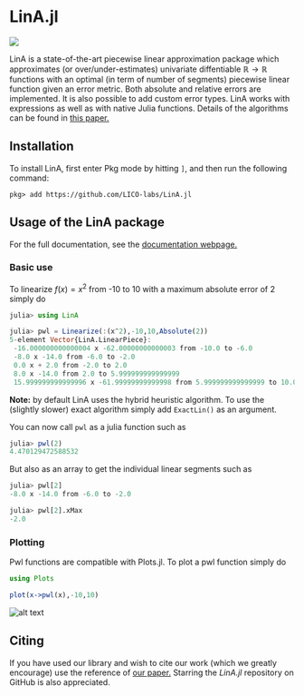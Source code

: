 # LinA.jl
[![](https://img.shields.io/badge/docs-latest-blue.svg)](https://lico-labs.github.io/LinA.jl/)

LinA is a state-of-the-art piecewise linear approximation package which approximates (or over/under-estimates) univariate diffentiable $\mathbb{R} \rightarrow \mathbb{R}$ functions with an optimal (in term of number of segments) piecewise linear function given an error metric.
Both absolute and relative errors are implemented. It is also possible to add custom error types. LinA works with expressions as well as with native Julia functions.
Details of the algorithms can be found in [this paper.](https://hal.archives-ouvertes.fr/hal-03336003)

## Installation

To install LinA, first enter Pkg mode by hitting `]`, and then run the following command:

```julia-repl
pkg> add https://github.com/LICO-labs/LinA.jl
```


## Usage of the LinA package

For the full documentation, see the [documentation webpage.](https://lico-labs.github.io/LinA.jl/) 
### Basic use
To linearize $f(x) = x^2$ from -10 to 10 with a maximum absolute error of $2$ simply do
```julia
julia> using LinA

julia> pwl = Linearize(:(x^2),-10,10,Absolute(2))
5-element Vector{LinA.LinearPiece}:
 -16.000000000000004 x -62.00000000000003 from -10.0 to -6.0
 -8.0 x -14.0 from -6.0 to -2.0
 0.0 x + 2.0 from -2.0 to 2.0
 8.0 x -14.0 from 2.0 to 5.999999999999999
 15.999999999999996 x -61.99999999999998 from 5.999999999999999 to 10.0

```
**Note:** by default LinA uses the hybrid heuristic algorithm. To use the (slightly slower) exact algorithm simply add `ExactLin()` as an argument.

You can now call `pwl` as a julia function such as

```julia
julia> pwl(2)
4.470129472588532
```
But also as an array to get the individual linear segments such as
```julia 
julia> pwl[2]
-8.0 x -14.0 from -6.0 to -2.0

julia> pwl[2].xMax
-2.0
```
### Plotting
Pwl functions are compatible with Plots.jl. To plot a pwl function simply do
```julia
using Plots

plot(x->pwl(x),-10,10)

```
![alt text](https://i.imgur.com/7IHj3qp.png)

## Citing

If you have used our library and wish to cite our work (which we greatly encourage) use the reference of [our paper.](https://hal.archives-ouvertes.fr/hal-03336003) Starring the _LinA.jl_ repository on GitHub is also appreciated.
